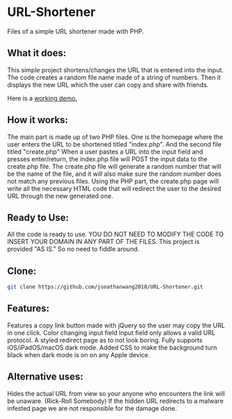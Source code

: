 # URL-Shortener
Files of a simple URL shortener made with PHP.

What it does:
---------------
This simple project shortens/changes the URL that is entered into the input. The code creates a random file name made of a string of numbers.
Then it displays the new URL which the user can copy and share with friends.

Here is a [working demo.](https://URL.jonathan2018.repl.co/)

How it works:
---------------
The main part is made up of two PHP files. One is the homepage where the user enters the URL to be shortened titled "index.php". And the second file titled "create.php"
When a user pastes a URL into the input field and presses enter/return, the index.php file will POST the input data to the create.php file.
The create.php file will generate a random number that will be the name of the file, and it will also make sure the random number does not match any previous files.
Using the PHP part, the create.php page will write all the necessary HTML code that will redirect the user to the desired URL through the new generated one.

Ready to Use:
----------------
All the code is ready to use. YOU DO NOT NEED TO MODIFY THE CODE TO INSERT YOUR DOMAIN IN ANY PART OF THE FILES. This project is provided "AS IS." So no need to fiddle around.

Clone:
------
```bash
git clone https://github.com/jonathanwang2018/URL-Shortener.git
```

Features:
--------------
Features a copy link button made with jQuery so the user may copy the URL in one click.
Color changing input field
Input field only allows a valid URL protocol.
A styled redirect page as to not look boring.
Fully supports iOS/iPadOS/macOS dark mode. Added CSS to make the background turn black when dark mode is on on any Apple device.

Alternative uses:
-----------------
Hides the actual URL from view so your anyone who encounters the link will be unaware. (Rick-Roll Somebody)
If the hidden URL redirects to a malware infested page we are not responsible for the damage done.
